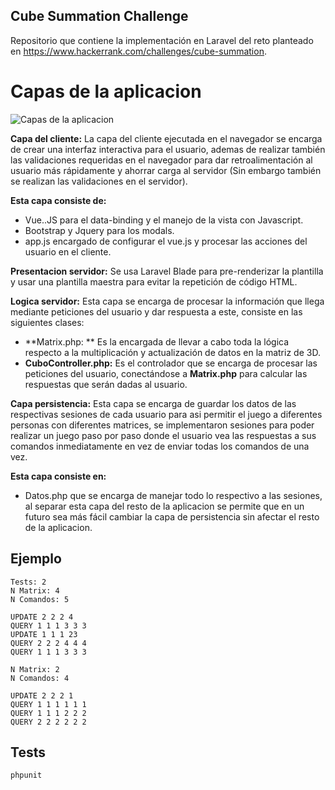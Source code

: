 Cube Summation Challenge
------------------------

Repositorio que contiene la implementación en Laravel del reto planteado en https://www.hackerrank.com/challenges/cube-summation.





Capas de la aplicacion
=======
![Capas de la aplicacion](http://s2.postimg.org/atowpupe1/Screen_Shot_2016_01_15_at_8_14_23_PM.png)

**Capa del cliente:**
La capa del cliente ejecutada en el navegador se encarga de crear una interfaz interactiva para el usuario, ademas de realizar también las validaciones requeridas en el navegador para dar retroalimentación al usuario más rápidamente y ahorrar carga al servidor (Sin embargo también se realizan las validaciones en el servidor).

**Esta capa consiste de:**

 - Vue..JS para el data-binding y el manejo de la vista con Javascript.
 - Bootstrap y Jquery para los modals.
 - app.js encargado de configurar el vue.js y procesar las acciones del usuario en el cliente.

**Presentacion servidor:**
Se usa Laravel Blade para pre-renderizar la plantilla y usar una plantilla maestra para evitar la repetición de código HTML.

 **Logica servidor:**
 Esta capa se encarga de procesar la información que llega mediante peticiones del usuario y dar respuesta a este, consiste en las siguientes clases:

 - **Matrix.php: ** Es la encargada de llevar a cabo toda la lógica respecto a la multiplicación y actualización de datos en la matriz de 3D.
 - **CuboController.php:** Es el controlador que se encarga de procesar las peticiones del usuario, conectándose a **Matrix.php** para calcular las respuestas que serán dadas al usuario.

**Capa persistencia:**
Esta capa se encarga de guardar los datos de las respectivas sesiones de cada usuario para asi permitir el juego a diferentes personas con diferentes matrices, se implementaron sesiones para poder realizar un juego paso por paso donde el usuario vea las respuestas a sus comandos inmediatamente en vez de enviar todas los comandos de una vez.

**Esta capa consiste en:**

 - Datos.php que se encarga de manejar todo lo respectivo a las sesiones, al separar esta capa del resto de la aplicacion se permite que en un futuro sea más fácil cambiar la capa de persistencia sin afectar el resto de la aplicacion.


Ejemplo
--------


    Tests: 2
	N Matrix: 4
	N Comandos: 5

	UPDATE 2 2 2 4
	QUERY 1 1 1 3 3 3
	UPDATE 1 1 1 23
	QUERY 2 2 2 4 4 4
	QUERY 1 1 1 3 3 3

	N Matrix: 2
	N Comandos: 4

	UPDATE 2 2 2 1
	QUERY 1 1 1 1 1 1
	QUERY 1 1 1 2 2 2
	QUERY 2 2 2 2 2 2


Tests
-------

    phpunit